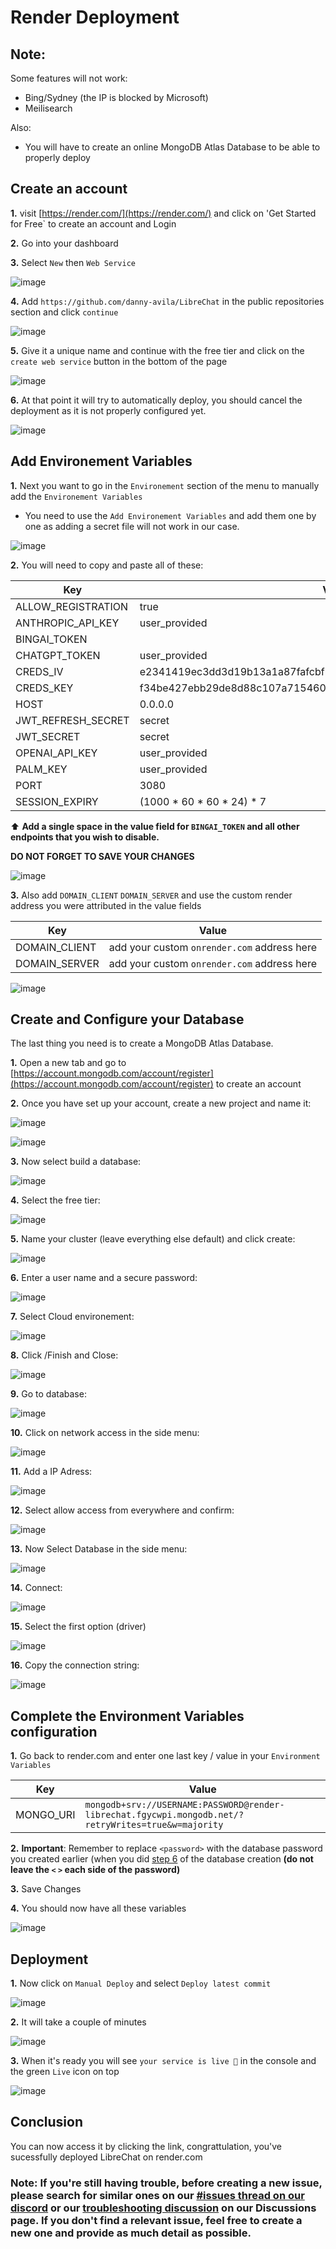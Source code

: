 # Render Deployment

## Note:

Some features will not work:
- Bing/Sydney (the IP is blocked by Microsoft)
- Meilisearch

Also:
- You will have to create an online MongoDB Atlas Database to be able to properly deploy

## Create an account

**1.** visit [https://render.com/](https://render.com/) and click on 'Get Started for Free` to create an account and Login

**2.** Go into your dashboard

**3.** Select `New` then `Web Service`
  
  ![image](https://github.com/fuegovic/LibreChat/assets/32828263/4edeceaf-6032-4bd0-9575-0dda76fd9958)

**4.** Add `https://github.com/danny-avila/LibreChat` in the public repositories section and click `continue`
  
  ![image](https://github.com/fuegovic/LibreChat/assets/32828263/4f3990f9-ab91-418d-baf3-05fef306a991)

**5.** Give it a unique name and continue with the free tier and click on the `create web service` button in the bottom of the page
  
  ![image](https://github.com/fuegovic/LibreChat/assets/32828263/ec7604ed-f833-4c23-811a-b99bdd09fb34)

**6.** At that point it will try to automatically deploy, you should cancel the deployment as it is not properly configured yet.

  ![image](https://github.com/fuegovic/LibreChat/assets/32828263/7b6973b1-68fa-4877-b78f-9cb2ee6e4f33)


## Add Environement Variables

**1.** Next you want to go in the `Environement` section of the menu to manually add the `Environement Variables`
  - You need to use the `Add Environement Variables` and add them one by one as adding a secret file will not work in our case.

  ![image](https://github.com/fuegovic/LibreChat/assets/32828263/4a1a08d5-a1f0-4e24-8393-d6740c58b19a)

**2.** You will need to copy and paste all of these:

| Key | Value |
| --- | --- |
| ALLOW_REGISTRATION | true |
| ANTHROPIC_API_KEY | user_provided |
| BINGAI_TOKEN |  | 
| CHATGPT_TOKEN | user_provided |
| CREDS_IV | e2341419ec3dd3d19b13a1a87fafcbfb |
| CREDS_KEY | f34be427ebb29de8d88c107a71546019685ed8b241d8f2ed00c3df97ad2566f0 |
| HOST | 0.0.0.0 |
| JWT_REFRESH_SECRET | secret |
| JWT_SECRET | secret |
| OPENAI_API_KEY | user_provided |
| PALM_KEY | user_provided |
| PORT | 3080 |
| SESSION_EXPIRY | (1000 * 60 * 60 * 24) * 7 |

⬆️ **Add a single space in the value field for `BINGAI_TOKEN` and all other endpoints that you wish to disable.**

**DO NOT FORGET TO SAVE YOUR CHANGES**

  ![image](https://github.com/fuegovic/LibreChat/assets/32828263/1101669f-b793-4e0a-80c2-7784131f7dae)


**3.** Also add `DOMAIN_CLIENT` `DOMAIN_SERVER` and use the custom render address you were attributed in the value fields

| Key | Value |
| --- | --- |
| DOMAIN_CLIENT | add your custom `onrender.com` address here |
| DOMAIN_SERVER | add your custom `onrender.com` address here |

  ![image](https://github.com/fuegovic/LibreChat/assets/32828263/735afb66-0adc-4ae3-adbc-54f2648dd5a1)


## Create and Configure your Database

The last thing you need is to create a MongoDB Atlas Database.

**1.** Open a new tab and go to [https://account.mongodb.com/account/register](https://account.mongodb.com/account/register) to create an account

**2.** Once you have set up your account, create a new project and name it:

  ![image](https://github.com/fuegovic/LibreChat/assets/32828263/5cdeeba0-2982-47c3-8228-17e8500fd0d7)

  ![image](https://github.com/fuegovic/LibreChat/assets/32828263/97da7454-63a9-42dc-8eeb-7a3ae861c7c4)

**3.** Now select build a database:

  ![image](https://github.com/fuegovic/LibreChat/assets/32828263/f6fc986e-83fe-472c-a720-618c27bab801)

**4.** Select the free tier:

  ![image](https://github.com/fuegovic/LibreChat/assets/32828263/87037310-52f6-4217-822b-d47168464067)

**5.** Name your cluster (leave everything else default) and click create:

  ![image](https://github.com/fuegovic/LibreChat/assets/32828263/e8aa62b5-ff85-4c76-befc-2a99563e6c81)

**6.** Enter a user name and a secure password:

  ![image](https://github.com/fuegovic/LibreChat/assets/32828263/df2c407f-2124-4c5e-bc0e-f5868811e59d)

**7.** Select Cloud environement:

  ![image](https://github.com/fuegovic/LibreChat/assets/32828263/1b0d3cae-2e87-4330-920c-61be1589f041)

**8.** Click /Finish and Close:

  ![image](https://github.com/fuegovic/LibreChat/assets/32828263/103f8958-2744-42ab-9cda-75c2f33296cb)

**9.** Go to database:

  ![image](https://github.com/fuegovic/LibreChat/assets/32828263/9c487530-8b4a-4db0-8e56-cb06f7c2ff74)

**10.** Click on network access in the side menu:

  ![image](https://github.com/fuegovic/LibreChat/assets/32828263/29f287ee-caa1-4a2b-a705-bcb33f4735bb)

**11.** Add a IP Adress:

  ![image](https://github.com/fuegovic/LibreChat/assets/32828263/b870fa3f-9da2-4e2e-bd00-20bc0a67b562)

**12.** Select allow access from everywhere and confirm:

  ![image](https://github.com/fuegovic/LibreChat/assets/32828263/5cd80bda-ae6d-48f0-94c1-67b122b68357)

**13.** Now Select Database in the side menu:

  ![image](https://github.com/fuegovic/LibreChat/assets/32828263/55d15f51-b890-4664-8d0a-686597984e2f)

**14.** Connect:

  ![image](https://github.com/fuegovic/LibreChat/assets/32828263/198ca6cf-8a90-4b95-b7f7-1149a09fddfe)

**15.** Select the first option (driver)

  ![image](https://github.com/fuegovic/LibreChat/assets/32828263/d8aaf0e4-285d-4e76-bb78-591355569da7)

**16.** Copy the connection string:

  ![image](https://github.com/fuegovic/LibreChat/assets/32828263/ccc52648-39fa-4f45-8e2b-96c93ffede4a)



## Complete the Environment Variables configuration 

**1.** Go back to render.com and enter one last key / value in your `Environment Variables`

| Key | Value |
| --- | --- |
| MONGO_URI | `mongodb+srv://USERNAME:PASSWORD@render-librechat.fgycwpi.mongodb.net/?retryWrites=true&w=majority` |

**2.** **Important**: Remember to replace `<password>` with the database password you created earlier (when you did [step 6](render.md#L101) of the database creation **(do not leave the `<` `>` each side of the password)**

**3.** Save Changes

**4.** You should now have all these variables 

  ![image](https://github.com/fuegovic/LibreChat/assets/32828263/a99ef7b1-8fd3-4fd4-999f-45fc28378ad9)


## Deployment

**1.** Now click on `Manual Deploy` and select `Deploy latest commit`

  ![image](https://github.com/fuegovic/LibreChat/assets/32828263/d39baffd-e15d-422e-b866-a29501795a34)

**2.** It will take a couple of minutes

  ![image](https://github.com/fuegovic/LibreChat/assets/32828263/418ce867-b15e-4532-abcc-e4b601748a58)

**3.** When it's ready you will see `your service is live 🎉` in the console and the green `Live` icon on top

  ![image](https://github.com/fuegovic/LibreChat/assets/32828263/c200e052-8a12-46b2-9f64-b3cdff146980)

## Conclusion
You can now access it by clicking the link, congrattulation, you've sucessfully deployed LibreChat on render.com

### Note: If you're still having trouble, before creating a new issue, please search for similar ones on our [#issues thread on our discord](https://discord.gg/weqZFtD9C4) or our [troubleshooting discussion](https://github.com/danny-avila/LibreChat/discussions/categories/troubleshooting) on our Discussions page. If you don't find a relevant issue, feel free to create a new one and provide as much detail as possible.
